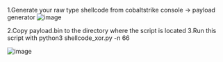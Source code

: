 1.Generate your raw type shellcode from cobaltstrike console -> payload generator
![image](https://user-images.githubusercontent.com/70927349/207248748-67eaebe2-6e10-43e5-867c-3e7510168fb1.png)

2.Copy payload.bin to the directory where the script is located
3.Run this script with python3 shellcode_xor.py -n 66

![image](https://user-images.githubusercontent.com/70927349/207249547-d77a8b8c-13f1-4cb5-a79c-866e7b4092a0.png)
